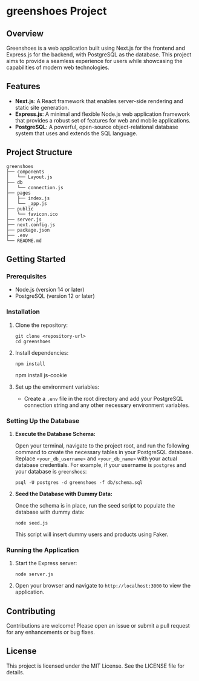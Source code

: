 # greenshoes Project

## Overview
Greenshoes is a web application built using Next.js for the frontend and Express.js for the backend, with PostgreSQL as the database. This project aims to provide a seamless experience for users while showcasing the capabilities of modern web technologies.

## Features
- **Next.js**: A React framework that enables server-side rendering and static site generation.
- **Express.js**: A minimal and flexible Node.js web application framework that provides a robust set of features for web and mobile applications.
- **PostgreSQL**: A powerful, open-source object-relational database system that uses and extends the SQL language.

## Project Structure
```
greenshoes
├── components
│   └── Layout.js
├── db
│   └── connection.js
├── pages
│   ├── index.js
│   └── _app.js
├── public
│   └── favicon.ico
├── server.js
├── next.config.js
├── package.json
├── .env
└── README.md
```

## Getting Started

### Prerequisites
- Node.js (version 14 or later)
- PostgreSQL (version 12 or later)

### Installation
1. Clone the repository:
   ```
   git clone <repository-url>
   cd greenshoes
   ```

2. Install dependencies:
   ```
   npm install
   ```
   npm install js-cookie

3. Set up the environment variables:
   - Create a `.env` file in the root directory and add your PostgreSQL connection string and any other necessary environment variables.

### Setting Up the Database

1. **Execute the Database Schema:**

   Open your terminal, navigate to the project root, and run the following command to create the necessary tables in your PostgreSQL database. Replace `<your_db_username>` and `<your_db_name>` with your actual database credentials. For example, if your username is `postgres` and your database is `greenshoes`:

   ```
   psql -U postgres -d greenshoes -f db/schema.sql
   ```

2. **Seed the Database with Dummy Data:**

   Once the schema is in place, run the seed script to populate the database with dummy data:

   ```
   node seed.js
   ```
   
   This script will insert dummy users and products using Faker.

### Running the Application

1. Start the Express server:
   ```
   node server.js
   ```

2. Open your browser and navigate to `http://localhost:3000` to view the application.

## Contributing
Contributions are welcome! Please open an issue or submit a pull request for any enhancements or bug fixes.

## License
This project is licensed under the MIT License. See the LICENSE file for details.